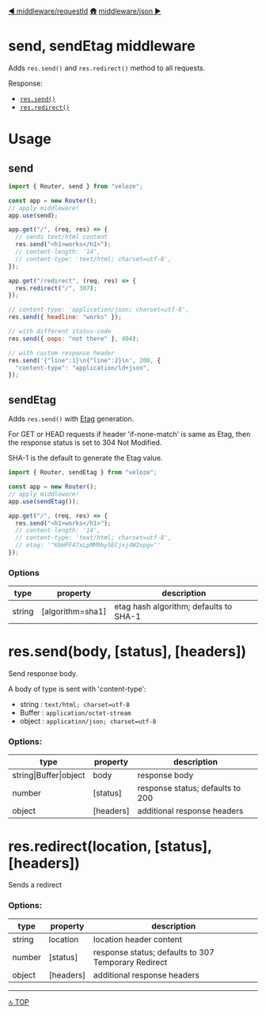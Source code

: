 [◀︎ middleware/requestId](../middleware/requestId.md)
[🛖](../index.md)
[middleware/json ▶](../middleware/json.md)

# send, sendEtag middleware

Adds `res.send()` and `res.redirect()` method to all requests.

Response:

- [`res.send()`](#res-send)
- [`res.redirect()`](#res-redirect)

# Usage

## send

```js
import { Router, send } from "veloze";

const app = new Router();
// apply middleware!
app.use(send);

app.get("/", (req, res) => {
  // sends text/html content
  res.send("<h1>works</h1>");
  // content-length: '14',
  // content-type: 'text/html; charset=utf-8',
});

app.get("/redirect", (req, res) => {
  res.redirect("/", 307);
});
```

```js
// content-type: 'application/json; charset=utf-8',
res.send({ headline: "works" });

// with different status-code
res.send({ oops: "not there" }, 404);

// with custom response header
res.send('{"line":1}\n{"line":2}\n', 200, {
  "content-type": "application/ld+json",
});
```

## sendEtag

Adds `res.send()` with [Etag](https://developer.mozilla.org/en-US/docs/Web/HTTP/Headers/ETag) generation.

For GET or HEAD requests if header 'if-none-match' is same as Etag, then the response status is set to 304 Not Modified.

SHA-1 is the default to generate the Etag value.

```js
import { Router, sendEtag } from "veloze";

const app = new Router();
// apply middleware!
app.use(sendEtag());

app.get("/", (req, res) => {
  res.send("<h1>works</h1>");
  // content-length: '14',
  // content-type: 'text/html; charset=utf-8',
  // etag: '"KbHPF47xLpMM9by5ECjxj4W2xpg="'
});
```

### Options

| type   | property          | description                            |
| ------ | ----------------- | -------------------------------------- |
| string | \[algorithm=sha1] | etag hash algorithm; defaults to SHA-1 |

<a id="res-send"></a>

# res.send(body, \[status], \[headers])

Send response body.

A body of type is sent with 'content-type':

- string : `text/html; charset=utf-8`
- Buffer : `application/octet-stream`
- object : `application/json; charset=utf-8`

### Options:

| type                   | property   | description                      |
| ---------------------- | ---------- | -------------------------------- |
| string\|Buffer\|object | body       | response body                    |
| number                 | \[status]  | response status; defaults to 200 |
| object                 | \[headers] | additional response headers      |

<a id="res-redirect"></a>

# res.redirect(location, \[status], \[headers])

Sends a redirect

### Options:

| type   | property   | description                                         |
| ------ | ---------- | --------------------------------------------------- |
| string | location   | location header content                             |
| number | \[status]  | response status; defaults to 307 Temporary Redirect |
| object | \[headers] | additional response headers                         |

---

[🔝 TOP](#top)
